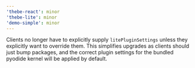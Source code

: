 ```yaml
---
'thebe-react': minor
'thebe-lite': minor
'demo-simple': minor
---
```


Clients no longer have to explicitly supply `litePluginSettings` unless they explicitly want to override them. This simplifies upgrades as clients should just bump packages, and the correct plugin settings for the bundled pyodide kernel will be applied by default.
